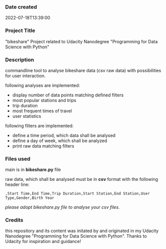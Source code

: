 ### Date created
2022-07-18T13:39:00

### Project Title
"bikeshare" Project related to Udacity Nanodegree "Programming for Data Science with Python"

### Description
commandline tool to analyse bikeshare data (csv raw data) with possibilities for user interaction.

following analyses are implemented:
  * display number of data points matching defined filters
  * most popular stations and trips
  * trip duration
  * most frequent times of travel
  * user statistics


following filters are implemented:
  * define a time period, which data shall be analysed
  * define a day of week, which shall be analyzed 
  * print raw data matching filters
    


### Files used
main is in **bikeshare.py** file


raw data, which shall be analysed must be in **csv** format with the following header line:
```
,Start Time,End Time,Trip Duration,Start Station,End Station,User Type,Gender,Birth Year

```

*please adopt bikeshare.py file to analyse your csv files.*


### Credits
this repository and its content was initated by and originated in my Udacity Nanodegree "Programming for Data Science with Python". Thanks to Udacity for inspiration and guidance!
